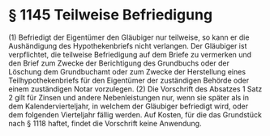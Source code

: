 # § 1145 Teilweise Befriedigung
(1) Befriedigt der Eigentümer den Gläubiger nur teilweise, so kann er die Aushändigung des Hypothekenbriefs nicht verlangen. Der Gläubiger ist verpflichtet, die teilweise Befriedigung auf dem Briefe zu vermerken und den Brief zum Zwecke der Berichtigung des Grundbuchs oder der Löschung dem Grundbuchamt oder zum Zwecke der Herstellung eines Teilhypothekenbriefs für den Eigentümer der zuständigen Behörde oder einem zuständigen Notar vorzulegen.
(2) Die Vorschrift des Absatzes 1 Satz 2 gilt für Zinsen und andere Nebenleistungen nur, wenn sie später als in dem Kalendervierteljahr, in welchem der Gläubiger befriedigt wird, oder dem folgenden Vierteljahr fällig werden. Auf Kosten, für die das Grundstück nach § 1118 haftet, findet die Vorschrift keine Anwendung.
